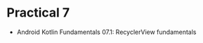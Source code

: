 Practical 7
==================================
- Android Kotlin Fundamentals 07.1: RecyclerView fundamentals
